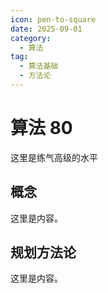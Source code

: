 ```yaml
---
icon: pen-to-square
date: 2025-09-01
category:
  - 算法
tag:
  - 算法基础
  - 方法论
---
```


# 算法 80
这里是练气高级的水平
## 概念

这里是内容。

## 规划方法论

这里是内容。
